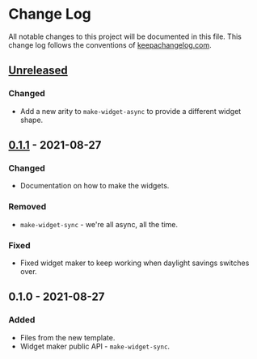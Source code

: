 # Change Log
All notable changes to this project will be documented in this file. This change log follows the conventions of [keepachangelog.com](http://keepachangelog.com/).

## [Unreleased]
### Changed
- Add a new arity to `make-widget-async` to provide a different widget shape.

## [0.1.1] - 2021-08-27
### Changed
- Documentation on how to make the widgets.

### Removed
- `make-widget-sync` - we're all async, all the time.

### Fixed
- Fixed widget maker to keep working when daylight savings switches over.

## 0.1.0 - 2021-08-27
### Added
- Files from the new template.
- Widget maker public API - `make-widget-sync`.

[Unreleased]: https://sourcehost.site/your-name/cljdb/compare/0.1.1...HEAD
[0.1.1]: https://sourcehost.site/your-name/cljdb/compare/0.1.0...0.1.1
